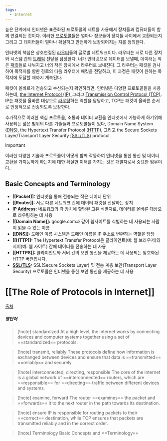 ```yaml
---
tags:
  - Internet
---
```


높은 단계에서 인터넷은 표준화된 프로토콜의 세트를 사용해서 장치들과 컴퓨터들이 함께 연결되는 것이다. 이러한 [프로토콜](Protocol.md)들은 얼마나 정보들이 장치들 사이에서 교환되는지 그리고 그 데이터들이 얼마나 확실하고 안전하게 보장되어지는 지를 정의한다.

인터넷의 핵심은 상호연결된 [라우터](Router.md)들의 글로벌 네트워크이다. 라우터는 서로 다른 장치와 시스템 간의 [트래픽](Traffic) 전달을 담당한다. 너가 인터넷으로 데이터를 보낼때, 데이터는 작은 [패킷](Packet.md)들로 나눠지고 너의 작은 장치에서 라우터로 보내진다. 그 라우터는 패킷을 검사하여 목적지를 향한 경로의 다음 라우터에 패킷을 전달하고, 이 과정은 패킷이 원하는 목적지에 도달할 때까지 계속된다.

패킷이 올바르게 전송되고 수신되는지 확인하려면, 인터넷은 다양한 프로토콜들을 사용하는데, [the Internet Protocol (IP)](IP.md)_그리고 [Transmission Control Protocol (TCP)](TCP.md). IP는 패킷을 올바른 대상으로 [라우팅](Routing.md)하는 역할을 담당하고, TCP는 패킷이 올바른 순서로 안정적으로 전송되도록 보장한다.

추가적으로 이러한 핵심 프로토콜, 소통과 데이터 교환을 인터넷에서 가능하게 하기위해 사용되는 넓은 범위의 다른 기술들과 프로토콜들이 있다, Domain Name System [(DNS)](DNS.md), the Hypertext Transfer Protocol [(HTTP)](HTTP.md), 그리고 the Secure Sockets Layer/Transport Layer Security [(SSL/TLS)](SSL,TLS.md) protocol. 

>[!important] 
>이러한 다양한 기술과 프로토콜이 어떻게 함께 작동하여 인터넷을 통한 통신 및 데이터 교환을 가지능하게 하는지에 대한 확실한 이해를 가지는 것은 개발자로서 중요한 임무이다.

## Basic Concepts and Terminology

- **[[Packet]]:** 인터넷을 통해 전송되는 작은 데이터 단위
- **[[Router]]:** 서로 다른 네트워크 간에 데이터 패킷을 전달하는 장치
- **[IP Address](IP):** 네트워크의 각 장치에 할당된 고유 식별자로, 데이터를 올바른 대상으로 라우팅하는 데 사용
- **[[Domain Name]]:** google.com과 같이 웹사이트를 식별하는 데 사용되는 사람이 읽을 수 있는 이름
- **[[DNS]]:** 도메인 이름 시스템은 도메인 이름을 IP 주소로 변환하는 역할을 담당
- **[[HTTP]]:** The Hypertext Transfer Protocol은 클라이언트(예: 웹 브라우저)와 서버(예: 웹 사이트) 간에 데이터를 전송하는 데 사용
- **[[HTTPS]]:** 클라이언트와 서버 간의 보안 통신을 제공하는 데 사용되는 암호화된 HTTP 버전입니다.
- **[SSL/TLS](SSL,TLS.md):** SSL(Secure Sockets Layer) 및 전송 계층 보안(Transport Layer Security) 프로토콜은 인터넷을 통한 보안 통신을 제공하는 데 사용

# [[The Role of Protocols in Internet]]
[출처](https://cs.fyi/guide/how-does-internet-work)
##### 영단어
>[!note] standardized
>At a high level, the internet works by connecting devices and computer systems together using a set of ==standardized== protocols.

>[!note] transmit, reliably
>These protocols define how information is exchanged between devices and ensure that data is ==transmitted== ==reliably== and securely.

>[!note] interconnected, directing, responsible
The core of the internet is a global network of ==interconnected== routers, which are ==responsible== for ==directing== traffic between different devices and systems.

>[!note] examine, forward
>The router ==examines== the packet and ==forwards== it to the next router in the path towards its destination.

>[!note] ensure
>IP is responsible for routing packets to their ==correct== destination, while TCP ensures that packets are transmitted reliably and in the correct order.

>[!note] Terminology
>Basic Concepts and ==Terminology==